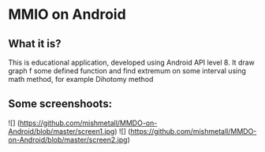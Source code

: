 # MMIO on Android

## What it is?
This is educational application, developed using Android API level 8. It draw graph f some defined function and find extremum on some interval using math method, for example Dihotomy method

## Some screenshoots:  
![] (https://github.com/mishmetall/MMDO-on-Android/blob/master/screen1.jpg)
![] (https://github.com/mishmetall/MMDO-on-Android/blob/master/screen2.jpg)